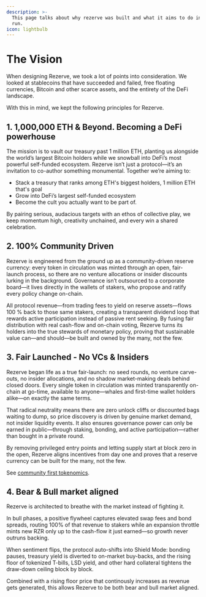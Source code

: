 ```yaml
---
description: >-
  This page talks about why rezerve was built and what it aims to do in the long
  run.
icon: lightbulb
---
```


# The Vision

When designing Rezerve, we took a lot of points into consideration. We looked at stablecoins that have succeeded and failed, free floating currencies, Bitcoin and other scarce assets, and the entirety of the DeFi landscape.

With this in mind, we kept the following principles for Rezerve.

## 1. 1,000,000 ETH & Beyond. Becoming a DeFi powerhouse

The mission is to vault our treasury past 1 million ETH, planting us alongside the world’s largest Bitcoin holders while we snowball into DeFi’s most powerful self-funded ecosystem. Rezerve isn’t just a protocol—it’s an invitation to co-author something monumental. Together we’re aiming to:

* Stack a treasury that ranks among ETH's biggest holders, 1 million ETH that's goal
* Grow into DeFi’s largest self-funded ecosystem
* Become the cult you actually want to be part of.

By pairing serious, audacious targets with an ethos of collective play, we keep momentum high, creativity unchained, and every win a shared celebration.

## 2. 100% Community Driven

Rezerve is engineered from the ground up as a community-driven reserve currency: every token in circulation was minted through an open, fair-launch process, so there are no venture allocations or insider discounts lurking in the background. Governance isn’t outsourced to a corporate board—it lives directly in the wallets of stakers, who propose and ratify every policy change on-chain.

All protocol revenue—from trading fees to yield on reserve assets—flows 100 % back to those same stakers, creating a transparent dividend loop that rewards active participation instead of passive rent seeking. By fusing fair distribution with real cash-flow and on-chain voting, Rezerve turns its holders into the true stewards of monetary policy, proving that sustainable value can—and should—be built and owned by the many, not the few.

## 3. Fair Launched - No VCs & Insiders

Rezerve began life as a true fair-launch: no seed rounds, no venture carve-outs, no insider allocations, and no shadow market-making deals behind closed doors. Every single token in circulation was minted transparently on-chain at go-time, available to anyone—whales and first-time wallet holders alike—on exactly the same terms.

That radical neutrality means there are zero unlock cliffs or discounted bags waiting to dump, so price discovery is driven by genuine market demand, not insider liquidity events. It also ensures governance power can only be earned in public—through staking, bonding, and active participation—rather than bought in a private round.

By removing privileged entry points and letting supply start at block zero in the open, Rezerve aligns incentives from day one and proves that a reserve currency can be built for the many, not the few.

See [community first tokenomics](community-first-tokenomics.md).

## 4. Bear & Bull market aligned

Rezerve is architected to breathe with the market instead of fighting it.

In bull phases, a positive flywheel captures elevated swap fees and bond spreads, routing 100% of that revenue to stakers while an expansion throttle mints new RZR only up to the cash-flow it just earned—so growth never outruns backing.

When sentiment flips, the protocol auto-shifts into Shield Mode: bonding pauses, treasury yield is diverted to on-market buy-backs, and the rising floor of tokenized T-bills, LSD yield, and other hard collateral tightens the draw-down ceiling block by block.

Combined with a rising floor price that continously increases as revenue gets generated, this allows Rezerve to be both bear and bull market aligned.
